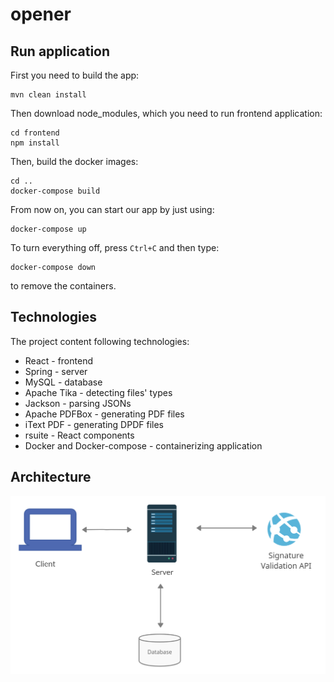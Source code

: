 # opener

## Run application
First you need to build the app:
```
mvn clean install
```

Then download node_modules, which you need to run frontend application:
```
cd frontend
npm install
```

Then, build the docker images:
```
cd ..
docker-compose build
```

From now on, you can start our app by just using:
```
docker-compose up
```

To turn everything off, press `Ctrl+C` and then type:
```
docker-compose down
```
to remove the containers.

## Technologies
The project content following technologies:
- React - frontend
- Spring - server
- MySQL - database
- Apache Tika - detecting files' types
- Jackson - parsing JSONs
- Apache PDFBox - generating PDF files
- iText PDF - generating DPDF files
- rsuite - React components
- Docker and Docker-compose - containerizing application

## Architecture
![architecture](Architecture.png)

